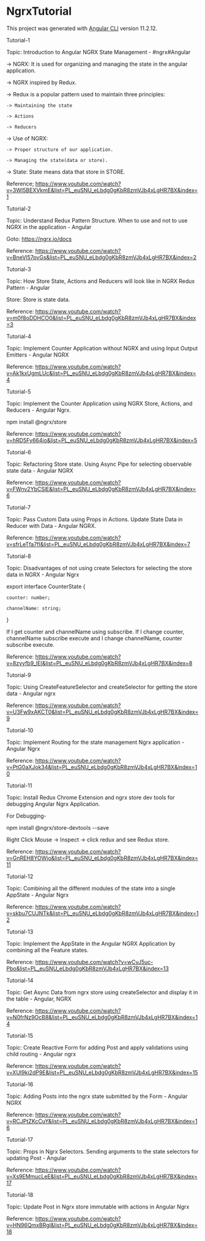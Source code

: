 # NgrxTutorial

This project was generated with [Angular CLI](https://github.com/angular/angular-cli) version 11.2.12.

Tutorial-1

Topic: Introduction to Angular NGRX State Management - #ngrx​ #Angular

-> NGRX: It is used for organizing and managing the state in the angular application.

-> NGRX inspired by Redux.

-> Redux is a popular pattern used to maintain three principles:

    -> Maintaining the state

    -> Actions

    -> Reducers

-> Use of NGRX:

    -> Proper structure of our application.

    -> Managing the state(data or store).

-> State: State means data that store in STORE.

Reference; https://www.youtube.com/watch?v=3WI5BEXVkmE&list=PL_euSNU_eLbdg0gKbR8zmVJb4xLgHR7BX&index=1

Tutorial-2

Topic: Understand Redux Pattern Structure. When to use and not to use NGRX in the application - Angular

Goto: https://ngrx.io/docs

Reference: https://www.youtube.com/watch?v=BneVl57pvGs&list=PL_euSNU_eLbdg0gKbR8zmVJb4xLgHR7BX&index=2

Tutorial-3

Topic: How Store State, Actions and Reducers will look like in NGRX Redux Pattern - Angular

Store: Store is state data.

Reference: https://www.youtube.com/watch?v=m0f8oDDHCO0&list=PL_euSNU_eLbdg0gKbR8zmVJb4xLgHR7BX&index=3

Tutorial-4

Topic: Implement Counter Application without NGRX and using Input Output Emitters - Angular NGRX

Reference: https://www.youtube.com/watch?v=Ak1kxUgmLUc&list=PL_euSNU_eLbdg0gKbR8zmVJb4xLgHR7BX&index=4

Tutorial-5

Topic: Implement the Counter Application using NGRX Store, Actions, and Reducers - Angular Ngrx.

npm install @ngrx/store

Reference: https://www.youtube.com/watch?v=hRD5Fy664io&list=PL_euSNU_eLbdg0gKbR8zmVJb4xLgHR7BX&index=5

Tutorial-6

Topic: Refactoring Store state. Using Async Pipe for selecting observable state data - Angular NGRX

Reference: https://www.youtube.com/watch?v=FWnv2YbCSlE&list=PL_euSNU_eLbdg0gKbR8zmVJb4xLgHR7BX&index=6

Tutorial-7

Topic: Pass Custom Data using Props in Actions. Update State Data in Reducer with Data - Angular NGRX.

Reference: https://www.youtube.com/watch?v=sfrLeTfa7fI&list=PL_euSNU_eLbdg0gKbR8zmVJb4xLgHR7BX&index=7

Tutorial-8

Topic: Disadvantages of not using create Selectors for selecting the store data in NGRX - Angular Ngrx

export interface CounterState {
   
    counter: number;
   
    channelName: string;

}

If I get counter and channelName using subscribe. If I change counter, channelName subscribe execute and I change channelName, counter subscribe execute.

Reference: https://www.youtube.com/watch?v=8zyyfb9_lEI&list=PL_euSNU_eLbdg0gKbR8zmVJb4xLgHR7BX&index=8

Tutorial-9

Topic: Using CreateFeatureSelector and createSelector for getting the store data - Angular ngrx

Reference: https://www.youtube.com/watch?v=U3Fw9xAKCT0&list=PL_euSNU_eLbdg0gKbR8zmVJb4xLgHR7BX&index=9

Tutorial-10

Topic: Implement Routing for the state management Ngrx application - Angular Ngrx

Reference: https://www.youtube.com/watch?v=PtG0aXJok34&list=PL_euSNU_eLbdg0gKbR8zmVJb4xLgHR7BX&index=10

Tutorial-11

Topic: Install Redux Chrome Extension and ngrx store dev tools for debugging Angular Ngrx Application.

For Debugging-

npm install @ngrx/store-devtools --save

Right Click Mouse -> Inspect -> click redux and see Redux store.

Reference: https://www.youtube.com/watch?v=GnREH8YOWjo&list=PL_euSNU_eLbdg0gKbR8zmVJb4xLgHR7BX&index=11


Tutorial-12

Topic: Combining all the different modules of the state into a single AppState - Angular Ngrx

Reference: https://www.youtube.com/watch?v=skbu7CUJNTk&list=PL_euSNU_eLbdg0gKbR8zmVJb4xLgHR7BX&index=12

Tutorial-13

Topic: Implement the AppState in the Angular NGRX Application by combining all the Feature states.

Reference: https://www.youtube.com/watch?v=wCvJ5uc-Pbo&list=PL_euSNU_eLbdg0gKbR8zmVJb4xLgHR7BX&index=13

Tutorial-14

Topic: Get Async Data from ngrx store using createSelector and display it in the table - Angular, NGRX

Reference: https://www.youtube.com/watch?v=N0frNz9OcB8&list=PL_euSNU_eLbdg0gKbR8zmVJb4xLgHR7BX&index=14

Tutorial-15

Topic: Create Reactive Form for adding Post and apply validations using child routing - Angular ngrx

Reference: https://www.youtube.com/watch?v=XUI9ki2dP9E&list=PL_euSNU_eLbdg0gKbR8zmVJb4xLgHR7BX&index=15

Tutorial-16

Topic: Adding Posts into the ngrx state submitted by the Form - Angular NGRX

Reference: https://www.youtube.com/watch?v=RCJPtZKcCuY&list=PL_euSNU_eLbdg0gKbR8zmVJb4xLgHR7BX&index=16

Tutorial-17

Topic: Props in Ngrx Selectors. Sending arguments to the state selectors for updating Post - Angular

Reference: https://www.youtube.com/watch?v=Xs9EMmucLeE&list=PL_euSNU_eLbdg0gKbR8zmVJb4xLgHR7BX&index=17

Tutorial-18

Topic: Update Post in Ngrx store immutable with actions in Angular Ngrx

Reference: https://www.youtube.com/watch?v=HN96QmxBRgI&list=PL_euSNU_eLbdg0gKbR8zmVJb4xLgHR7BX&index=18

